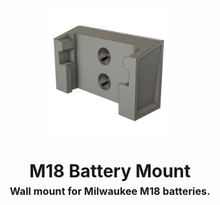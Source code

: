 <!-- 2023-12-28 -->

<p align="center">
  <img src="../../plans/m18-mount/images/wireframe.png" width="40%"/>
</p>
<h1 align="center">
  M18 Battery Mount
  <br>
  <sup><sub><sup>Wall mount for Milwaukee M18 batteries.<sup></sub>
</h1>
